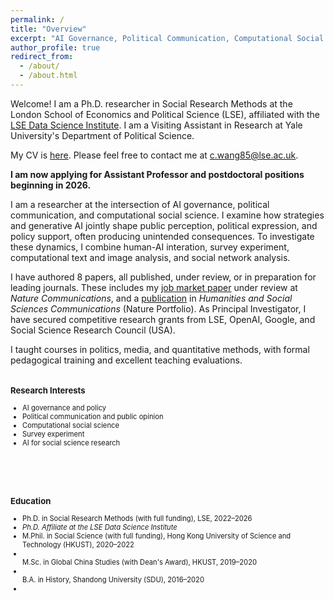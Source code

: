 ```yaml
---
permalink: /
title: "Overview"
excerpt: "AI Governance, Political Communication, Computational Social Science"
author_profile: true
redirect_from: 
  - /about/
  - /about.html
---
```


Welcome! I am a Ph.D. researcher in Social Research Methods at the London School of Economics and Political Science (LSE), affiliated with the [LSE Data Science Institute](https://www.lse.ac.uk/DSI). I am a Visiting Assistant in Research at Yale University's Department of Political Science. 

My CV is [here](/files/ChuyaoWANG_LSE_CV.pdf). Please feel free to contact me at [c.wang85@lse.ac.uk](c.wang85@lse.ac.uk).

**I am now applying for Assistant Professor and postdoctoral positions beginning in 2026.**

I am a researcher at the intersection of AI governance, political communication, and computational social science. I examine how strategies and generative AI jointly shape public perception, political expression, and policy support, often producing unintended consequences. To investigate these dynamics, I combine human-AI interation, survey experiment, computational text and image analysis, and social network analysis.

I have authored 8 papers, all published, under review, or in preparation for leading journals. These includes my [job market paper](https://arxiv.org/abs/2506.16202) under review at *Nature Communications*, and a [publication](https://www.nature.com/articles/s41599-024-04350-1) in *Humanities and Social Sciences Communications* (Nature Portfolio). As Principal Investigator, I have secured competitive research grants from LSE, OpenAI, Google, and Social Science Research Council (USA). 

I taught courses in politics, media, and quantitative methods, with formal pedagogical training and excellent teaching evaluations.

<div style="display: flex; flex-wrap: wrap; justify-content: space-between; gap: 3rem;">

  <!-- Left Column: Research Interests -->
  <div style="flex: 1; min-width: 280px; font-size: 0.8em;">
    <h3>Research Interests</h3>
    <ul>
      <li>AI governance and policy</li>
      <li>Political communication and public opinion</li>
      <li>Computational social science</li>
      <li>Survey experiment</li>
      <li>AI for social science research</li>
    </ul>
  </div>

  <!-- Right Column: Education -->
  <div style="flex: 1; min-width: 280px; font-size: 0.8em;">
    <h3>Education</h3>
    <ul>
      <li>Ph.D. in Social Research Methods</strong> (with full funding), LSE, 2022–2026<li>
        <em>Ph.D. Affiliate at the LSE Data Science Institute</em>
      <li>M.Phil. in Social Science</strong> (with full funding), Hong Kong University of Science and Technology (HKUST), 2020–2022<li>  
      </li>M.Sc. in Global China Studies</strong> (with Dean's Award), HKUST, 2019–2020<li>  
      </li>B.A. in History</strong>, Shandong University (SDU), 2016–2020<li>  
      </li>
    </ul>
  </div>
</div>
